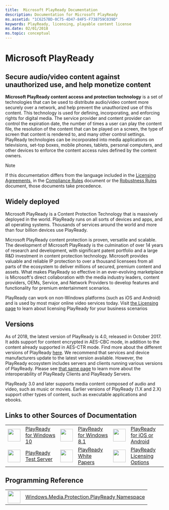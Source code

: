 ```yaml
---
title:  Microsoft PlayReady Documentation
description: Documentation for Microsoft PlayReady
ms.assetid: "1C6257BD-0C75-4D47-84F5-F738759C039D"
keywords: PlayReady, licensing, playable content license
ms.date: 02/01/2018
ms.topic: conceptual
---
```


# Microsoft PlayReady

## Secure audio/video content against unauthorized use, and help monetize content
**Microsoft PlayReady content access and protection technology** is a set of technologies that can be used to distribute audio/video content more securely over a network, and help prevent the unauthorized use of this content. This technology is used for defining, incorporating, and enforcing rights for digital media. The service provider and content provider can control the expiration date, the number of times a user can play the content file, the resolution of the content that can be played on a screen, the type of screen that content is rendered to, and many other control settings. PlayReady technologies can be incorporated into media applications on televisions, set-top boxes, mobile phones, tablets, personal computers, and other devices to enforce the content access rules defined by the content owners.

> [!NOTE]
> If this documentation differs from the language included in the [Licensing Agreements](https://www.microsoft.com/playready/licensing/), in the [Compliance Rules](https://www.microsoft.com/playready/licensing/compliance/) document or the [Robustness Rules](https://www.microsoft.com/playready/licensing/compliance/) document, those documents take precedence.


## Widely deployed
Microsoft PlayReady is a Content Protection Technology that is massively deployed in the world. PlayReady runs on all sorts of devices and apps, and all operating systems. Thousands of services around the world and more than four billion devices use PlayReady.

Microsoft PlayReady content protection is proven, versatile and scalable. The development of Microsoft PlayReady is the culmination of over 14 years of research and development, with significant patent portfolio and a large R&D investment in content protection technology. Microsoft provides valuable and reliable IP protection to over a thousand licensees from all parts of the ecosystem to deliver millions of secured, premium content and assets.
What makes PlayReady so effective in an ever-evolving marketplace is Microsoft's direct collaboration with the media industry leaders, content providers, OEMs, Service, and Network Providers to develop features and functionality for premium entertainment scenarios.

PlayReady can work on non-Windows platforms (such as iOS and Android) and is used by most major online video services today. Visit [the Licensing page](https://www.microsoft.com/playready/) to learn about licensing PlayReady for your business scenarios


## Versions
As of 2018, the latest version of PlayReady is 4.0, released in October 2017. It adds support for content encrypted in AES-CBC mode, in addition to the content already supported in AES-CTR mode. Find more about the different versions of PlayReady [here](Overview/product-versions.md). We recommend that services and device manufacturers update to the latest version available. However, the PlayReady ecosystem includes servers and clients running various versions of PlayReady. Please see [that same page](Overview/product-versions.md) to learn more about the interoperability of PlayReady Clients and PlayReady Servers.

PlayReady 3.0 and later supports media content composed of audio and video, such as music or movies. Earlier versions of PlayReady (1.X and 2.X) support other types of content, such as executable applications and ebooks. 

## Links to other Sources of Documentation

|               |               |               |               |               |               |
| ------------- | ------------- | ------------- | ------------- | ------------- | ------------- |
| <img src="/media/common/i_get-started.svg" width="40 px" height="40 px"> | [PlayReady for Windows 10](/windows/uwp/audio-video-camera/playready-Client-sdk) | <img src="/media/common/i_get-started.svg" width="40 px" height="40 px"> | [PlayReady for Windows 8.1](https://docs.microsoft.com/en-us/previous-versions/windows/apps/dn468834(v=ieb.10)) | <img src="/media/common/i_get-started.svg" width="40 px" height="40 px"> | [PlayReady for iOS or Android](https://www.microsoft.com/playready/features/) |
| <img src="/media/common/i_tools.svg" width="40 px" height="40 px"> | [PlayReady Test Server](https://testweb.playready.microsoft.com/) | <img src="/media/common/i_learn-about.svg" width="40 px" height="40 px"> | [PlayReady White Papers](https://www.microsoft.com/playready/documents/) | <img src="/media/common/i_learn-about.svg" width="40 px" height="40 px"> | [PlayReady Licensing Options](https://www.microsoft.com/playready/licensing/) |


## Programming Reference
|               |               |
| ------------- | ------------- |
| <img src="/media/common/i_tasks.svg" width="40 px" height="40 px"> | [Windows.Media.Protection.PlayReady Namespace](https://docs.microsoft.com/en-us/uwp/api/Windows.Media.Protection.PlayReady) |
